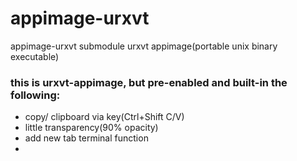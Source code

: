 # appimage-urxvt
appimage-urxvt submodule
urxvt appimage(portable unix binary executable)



### this is urxvt-appimage, but pre-enabled and built-in the following:

- copy/ clipboard via key(Ctrl+Shift C/V)
- little transparency(90% opacity)
- add new tab terminal function
- 

